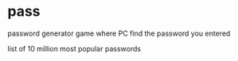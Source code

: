 # pass
password generator
game where PC find the password you entered

list of 10 million most popular passwords